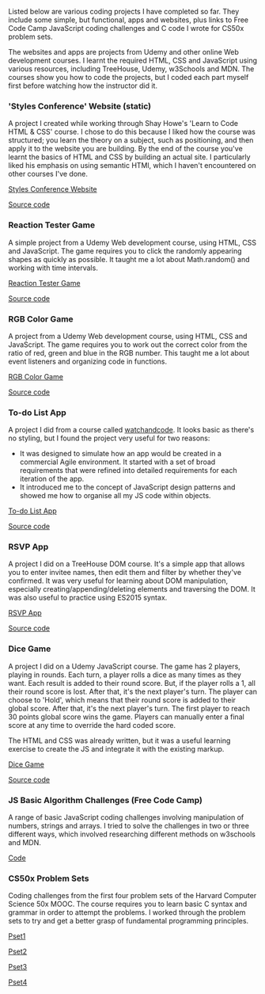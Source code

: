 Listed below are various coding projects I have completed so far. They include some simple, but functional, apps and websites, plus links to Free Code Camp JavaScript coding challenges and C code I wrote for CS50x problem sets.

The websites and apps are projects from Udemy and other online Web development courses. I learnt the required HTML, CSS and JavaScript using various resources, including TreeHouse, Udemy, w3Schools and MDN. The courses show you how to code the projects, but I coded each part myself first before watching how the instructor did it.

### 'Styles Conference' Website (static)

A project I created while working through Shay Howe's 'Learn to Code HTML & CSS' course. I chose to do this because I liked how the course was structured; you learn the theory on a subject, such as positioning, and then apply it to the website you are building. By the end of the course you've learnt the basics of HTML and CSS by building an actual site. I particularly liked his emphasis on using semantic HTMl, which I haven't encountered on other courses I've done.

[Styles Conference Website](https://obwansan.github.io/styles-conference/)

[Source code](https://github.com/obwansan/styles-conference)

### Reaction Tester Game

A simple project from a Udemy Web development course, using HTML, CSS and JavaScript. The game requires you to click the randomly appearing shapes as quickly as possible. It taught me a lot about Math.random() and working with time intervals.

[Reaction Tester Game](https://obwansan.github.io/js-reaction-tester-game/)

[Source code](https://github.com/obwansan/js-reaction-tester-game/)

### RGB Color Game

A project from a Udemy Web development course, using HTML, CSS and JavaScript. The game requires you to work out the correct color from the ratio of red, green and blue in the RGB number. This taught me a lot about event listeners and organizing code in functions.

[RGB Color Game](https://obwansan.github.io/rgb-color-game/)

[Source code](https://github.com/obwansan/rgb-color-game/)

### To-do List App

A project I did from a course called [watchandcode](http://watchandcode.com). It looks basic as there's no styling, but I found the project very useful for two reasons:
* It was designed to simulate how an app would be created in a commercial Agile environment. It started with a set of broad requirements that were refined into detailed requirements for each iteration of the app.
* It introduced me to the concept of JavaScript design patterns and showed me how to organise all my JS code within objects.

[To-do List App](https://obwansan.github.io/practical-javascript/)

[Source code](https://github.com/obwansan/practical-javascript/)

### RSVP App

A project I did on a TreeHouse DOM course. It's a simple app that allows you to enter invitee names, then edit them and filter by whether they've confirmed. It was very useful for learning about DOM manipulation, especially creating/appending/deleting elements and traversing the DOM. It was also useful to practice using ES2015 syntax.

[RSVP App](https://obwansan.github.io/RSVP-App/)

[Source code](https://github.com/obwansan/RSVP-App/)

### Dice Game

A project I did on a Udemy JavaScript course. The game has 2 players, playing in rounds. Each turn, a player rolls a dice as many times as they want. Each result is added to their round score. But, if the player rolls a 1, all their round score is lost. After that, it's the next player's turn. The player can choose to 'Hold', which means that their round score is added to their global score. After that, it's the next player's turn. The first player to reach 30 points global score wins the game. Players can manually enter a final score at any time to override the hard coded score.

The HTML and CSS was already written, but it was a useful learning exercise to create the JS and integrate it with the existing markup.

[Dice Game](https://obwansan.github.io/dice-game/)

[Source code](https://github.com/obwansan/dice-game/)

### JS Basic Algorithm Challenges (Free Code Camp)

A range of basic JavaScript coding challenges involving manipulation of numbers, strings and arrays. I tried to solve the challenges in two or three different ways, which involved researching different methods on w3schools and MDN.

[Code](https://obwansan.github.io/FCC-Basic-Algorithm-Challenges/)

### CS50x Problem Sets

Coding challenges from the first four problem sets of the Harvard Computer Science 50x MOOC. The course requires you to learn basic C syntax and grammar in order to attempt the problems. I worked through the problem sets to try and get a better grasp of fundamental programming principles.

[Pset1](https://obwansan.github.io/CS50x-Pset-1)

[Pset2](https://obwansan.github.io/CS50x-Pset-2)

[Pset3](https://obwansan.github.io/CS50x-Pset-3)

[Pset4](https://obwansan.github.io/CS50x-Pset-4)
